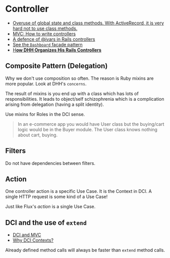 # Controller

* [Overuse of global state and class methods. With ActiveRecord, it is very hard not to use class methods.](http://googletesting.blogspot.sg/2008/11/clean-code-talks-global-state-and.html)
* [MVC: How to write controllers](http://andrzejonsoftware.blogspot.sg/2008/07/mvc-how-to-write-controllers.html)
* [A defence of @ivars in Rails controllers](http://naildrivin5.com/blog/2014/02/09/a-defense-of-ivars-in-rails-controllers.html)
* [See the `Dashboard` facade pattern](https://robots.thoughtbot.com/sandi-metz-rules-for-developers)
* [H**ow DHH Organizes His Rails Controllers**](http://jeromedalbert.com/how-dhh-organizes-his-rails-controllers/)

## Composite Pattern (Delegation)

Why we don't use composition so often. The reason is Ruby mixins are more popular. Look at DHH's `concerns`.

The result of mixins is you end up with a class which has lots of responsibilities. It leads to object/self schizophrenia which is a complication arising from delegation (having a split identity).

Use mixins for Roles in the DCI sense.

> In an e-commerce app you would have User class but the buying/cart logic would be in the Buyer module. The User class knows nothing about cart, buying.

## Filters

Do not have dependencies between filters.

## Action

One controller action is a specific Use Case. It is the Context in DCI. A single HTTP request is some kind of a Use Case!

Just like Flux's *action* is a single Use Case.

## DCI and the use of `extend`

* [DCI and MVC](http://rebo.ruhoh.com/dci-and-mvc/)
* [Why DCI Contexts?](http://rebo.ruhoh.com/why-dci-contexts/)

Already defined method calls will always be faster than `extend` method calls.